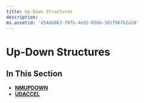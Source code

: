 ```yaml
---
title: Up-Down Structures
description: .
ms.assetid: 'd54db063-f0fb-4e92-856b-3d1f967b2a20'
---
```


# Up-Down Structures

## In This Section

-   [**NMUPDOWN**](nmupdown.md)
-   [**UDACCEL**](udaccel.md)

 

 




